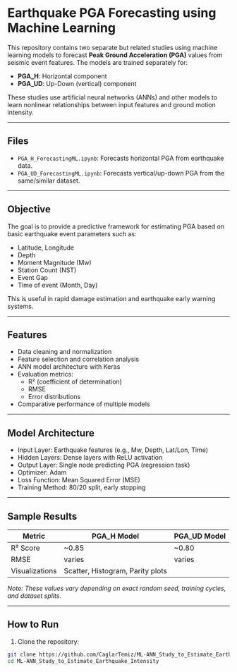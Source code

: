 # Earthquake PGA Forecasting using Machine Learning

This repository contains two separate but related studies using machine learning models to forecast **Peak Ground Acceleration (PGA)** values from seismic event features. The models are trained separately for:

- **PGA_H**: Horizontal component
- **PGA_UD**: Up-Down (vertical) component

These studies use artificial neural networks (ANNs) and other models to learn nonlinear relationships between input features and ground motion intensity.

---

## Files

- `PGA_H_ForecastingML.ipynb`: Forecasts horizontal PGA from earthquake data.
- `PGA_UD_ForecastingML.ipynb`: Forecasts vertical/up-down PGA from the same/similar dataset.

---

## Objective

The goal is to provide a predictive framework for estimating PGA based on basic earthquake event parameters such as:

- Latitude, Longitude
- Depth
- Moment Magnitude (Mw)
- Station Count (NST)
- Event Gap
- Time of event (Month, Day)

This is useful in rapid damage estimation and earthquake early warning systems.

---

## Features

- Data cleaning and normalization
- Feature selection and correlation analysis
- ANN model architecture with Keras
- Evaluation metrics:
  - R² (coefficient of determination)
  - RMSE
  - Error distributions
- Comparative performance of multiple models

---

## Model Architecture

- Input Layer: Earthquake features (e.g., Mw, Depth, Lat/Lon, Time)
- Hidden Layers: Dense layers with ReLU activation
- Output Layer: Single node predicting PGA (regression task)
- Optimizer: Adam
- Loss Function: Mean Squared Error (MSE)
- Training Method: 80/20 split, early stopping

---

## Sample Results

| Metric        | PGA_H Model | PGA_UD Model |
|---------------|-------------|--------------|
| R² Score      | ~0.85       | ~0.80        |
| RMSE          | varies      | varies       |
| Visualizations| Scatter, Histogram, Parity plots |

*Note: These values vary depending on exact random seed, training cycles, and dataset splits.*

---

## How to Run

1. Clone the repository:

```bash
git clone https://github.com/CaglarTemiz/ML-ANN_Study_to_Estimate_Earthquake_Intensity.git
cd ML-ANN_Study_to_Estimate_Earthquake_Intensity
